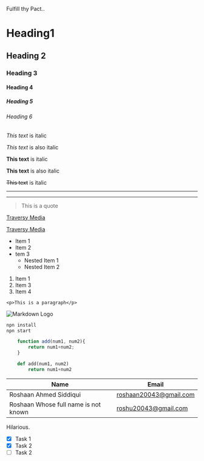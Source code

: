 <!-- Headings -->
Fulfill thy Pact..
# Heading1
## Heading 2
### Heading 3
#### Heading 4
##### Heading 5
###### Heading 6


<!-- Italics -->
*This text* is italic

_This text_ is also italic

<!--Strong-->
**This text** is italic

__This text__ is also italic

<!-- STRIKE THROUGH-->

~~This text~~ is italic

<!--Horizontal rule-->

---
___

<!-- Blockquote -->
>This is a quote

<!-- Links -->
[Traversy Media](http://www.traversymedia.com)

[Traversy Media](http://www.traversymedia.com "Traversy Media")

<!-- UL -->
* Item 1
* Item 2
* tem 3
    * Nested Item 1
    * Nested Item 2

<!-- OL -->
1. Item 1
1. Item 3
1. Item 4

<!-- Inline code block -->
`<p>This is a paragraph</p>`

<!-- Images -->
![Markdown Logo](https://markdown-here.com/img/icon256.png)

<!-- Github Markdown -->

<!-- Code Blocks -->

```bash
npn install
npn start

```

```javascript
    function add(num1, num2){
        return num1+num2;
    }
```

```python
    def add(num1, num2)
        return num1+num2
```

<!-- Tables -->
| Name  | Email     |
|-------|-----------|
| Roshaan Ahmed Siddiqui | roshaan20043@gmail.com     |
| Roshaan Whose full name is not known  | roshu20043@gmail.com     |
Hilarious.
<!-- Task Lists -->
* [x] Task 1
* [x] Task 2
* [ ] Task 2
